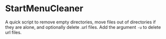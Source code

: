 # StartMenuCleaner
A quick script to remove empty directories, move files out of directories if they are alone, and optionally delete .url files. Add the argument `-u` to delete url files.
